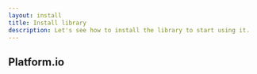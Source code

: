 ```yaml
---
layout: install
title: Install library
description: Let's see how to install the library to start using it.
---
```


## Platform.io

